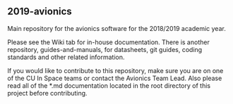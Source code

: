 ## 2019-avionics
Main repository for the avionics software for the 2018/2019 academic year.

Please see the Wiki tab for in-house documentation. There is another repository, guides-and-manuals, for datasheets, git guides, coding standards and other related information.

If you would like to contribute to this repository, make sure you are on one of the CU In Space teams or contact the Avionics Team Lead. Also please read all of the \*.md documentation located in the root directory of this project before contributing.
